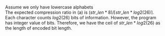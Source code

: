 Assume we only have lowercase alphabets<br/>
The expected compression ratio in (a) is $(str\_len * 8) / \lceil str\_len * log2(26) \rceil$. <br/> 
Each character counts $log2(26)$ bits of information. However, the program has integer value of bits. Therefore, we have the ceil of $str\_len * log2(26)$ as the length of encoded bit length.